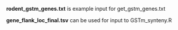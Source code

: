 **rodent_gstm_genes.txt** is example input for get_gstm_genes.txt

**gene_flank_loc_final.tsv** can be used for input to GSTm_synteny.R

